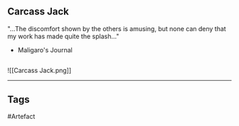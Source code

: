 ## Carcass Jack
"...The discomfort shown by the others is amusing, but none
can deny that my work has made quite the splash..."
- Maligaro's Journal
## 
![[Carcass Jack.png]]

---
## Tags
#Artefact